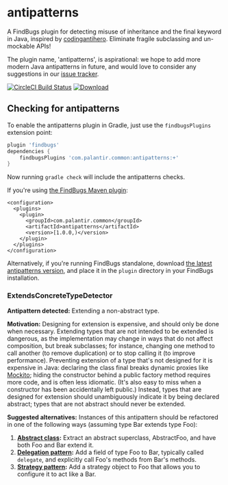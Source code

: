 # antipatterns

A FindBugs plugin for detecting misuse of inheritance and the final keyword in Java, inspired by [codingantihero]. Eliminate fragile subclassing and un-mockable APIs!

The plugin name, 'antipatterns', is aspirational: we hope to add more modern Java antipatterns in future, and would love to consider any suggestions in our [issue tracker].

[codingantihero]: https://codingantihero.wordpress.com/2016/02/08/antipattern-final-classes/
[issue tracker]: https://github.com/palantir/antipatterns/issues

[![CircleCI Build Status](https://circleci.com/gh/palantir/antipatterns.svg?style=svg&circle-token=198b658b598ace680a676ece564df2a0f0690d33)](https://circleci.com/gh/palantir/antipatterns)
[![Download](https://api.bintray.com/packages/palantir/releases/antipatterns/images/download.svg) ](https://bintray.com/palantir/releases/antipatterns/_latestVersion)

## Checking for antipatterns

To enable the antipatterns plugin in Gradle, just use the `findbugsPlugins` extension point:

```gradle
plugin 'findbugs'
dependencies {
    findbugsPlugins 'com.palantir.common:antipatterns:+'
}
```

Now running `gradle check` will include the antipatterns checks.

If you're using [the FindBugs Maven plugin](http://gleclaire.github.io/findbugs-maven-plugin/usage.html#Using_Detectors_from_a_Repository):

```maven
<configuration>
  <plugins>
    <plugin>
      <groupId>com.palantir.common</groupId>
      <artifactId>antipatterns</artifactId>
      <version>[1.0.0,)</version>
    </plugin>
  </plugins>
</configuration>
```

Alternatively, if you're running FindBugs standalone, download [the latest antipatterns version](https://bintray.com/palantir/releases/antipatterns/_latestVersion), and place it in the `plugin` directory in your FindBugs installation.

### ExtendsConcreteTypeDetector

**Antipattern detected:** Extending a non-abstract type.

**Motivation:** Designing for extension is expensive, and should only be done when necessary. Extending types that are not intended to be extended is dangerous, as the implementation may change in ways that do not affect composition, but break subclasses; for instance, changing one method to call another (to remove duplication) or to stop calling it (to improve performance). Preventing extension of a type that's not designed for it is expensive in Java: declaring the class final breaks dynamic proxies like [Mockito]; hiding the constructor behind a public factory method requires more code, and is often less idiomatic. (It's also easy to miss when a constructor has been accidentally left public.) Instead, types that are designed for extension should unambiguously indicate it by being declared abstract; types that are not abstract should never be extended.

**Suggested alternatives:** Instances of this antipattern should be refactored in one of the following ways (assuming type Bar extends type Foo):

 1. **[Abstract class]:** Extract an abstract superclass, AbstractFoo, and have both Foo and Bar extend it.
 2. **[Delegation pattern]:** Add a field of type Foo to Bar, typically called `delegate`, and explicitly call Foo's methods from Bar's methods.
 3. **[Strategy pattern]:** Add a strategy object to Foo that allows you to configure it to act like a Bar.

[Mockito]: http://mockito.org/
[Abstract class]: https://en.wikipedia.org/wiki/Abstract_type
[Delegation pattern]: https://en.wikipedia.org/wiki/Delegation_pattern
[Strategy pattern]: https://en.wikipedia.org/wiki/Strategy_pattern
